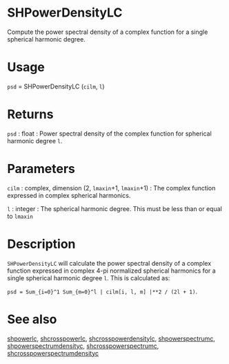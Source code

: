 # SHPowerDensityLC

Compute the power spectral density of a complex function for a single spherical harmonic degree.

# Usage

`psd` = SHPowerDensityLC (`cilm`, `l`)

# Returns

`psd` : float
:   Power spectral density of the complex function for spherical harmonic degree `l`.

# Parameters

`cilm` : complex, dimension (2, `lmaxin`+1, `lmaxin`+1)
:   The complex function expressed in complex spherical harmonics.

`l` : integer
:   The spherical harmonic degree. This must be less than or equal to `lmaxin`

# Description

`SHPowerDensityLC` will calculate the power spectral density of a complex function expressed in complex 4-pi normalized spherical harmonics for a single spherical harmonic degree `l`. This is calculated as:

`psd = Sum_{i=0}^1 Sum_{m=0}^l | cilm[i, l, m] |**2 / (2l + 1)`.

# See also

[shpowerlc](pyshpowerlc.html), [shcrosspowerlc](pyshcrosspowerlc.html), [shcrosspowerdensitylc](pyshcrosspowerdensitylc.html), [shpowerspectrumc](pyshpowerspectrumc.html), [shpowerspectrumdensityc](pyshpowerspectrumdensityc.html), [shcrosspowerspectrumc](pyshcrosspowerspectrumc.html), [shcrosspowerspectrumdensityc](pyshcrosspowerspectrumdensityc.html)
